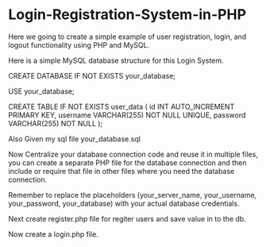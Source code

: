 # Login-Registration-System-in-PHP

Here we going to create a simple example of user registration, login, and logout functionality using PHP and MySQL. 

Here is a simple MySQL database structure for this Login System.

CREATE DATABASE IF NOT EXISTS your_database;

USE your_database;

CREATE TABLE IF NOT EXISTS user_data (
    id INT AUTO_INCREMENT PRIMARY KEY,
    username VARCHAR(255) NOT NULL UNIQUE,
    password VARCHAR(255) NOT NULL
);

Also Given my sql file your_database.sql

Now Centralize your database connection code and reuse it in multiple files, you can create a separate PHP file for the database connection and then include or require that file in other files where you need the database connection. 

Remember to replace the placeholders (your_server_name, your_username, your_password, your_database) with your actual database credentials. 

Next create register.php file for regiter users and save value in to the db.

Now create a login.php file.
